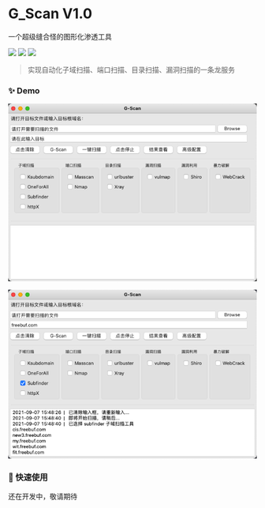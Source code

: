 # G_Scan V1.0
一个超级缝合怪的图形化渗透工具

![](https://img.shields.io/github/stars/ghealer/G_Scan) ![](https://img.shields.io/github/forks/ghealer/G_Scan)  ![](https://img.shields.io/github/issues/ghealer/G_Scan)
> 实现自动化子域扫描、端口扫描、目录扫描、漏洞扫描的一条龙服务

### ✨ Demo
![](https://raw.githubusercontent.com/ghealer/G_Scan/main/img/demo.png)

![](https://raw.githubusercontent.com/ghealer/G_Scan/main/img/demo_2.png)

### 🚀 快速使用


还在开发中，敬请期待
